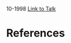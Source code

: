 

10-1998
[Link to Talk](https://www.churchofjesuschrist.org/study/general-conference/1998/10/sunday-morning-session?lang=eng)



# References
